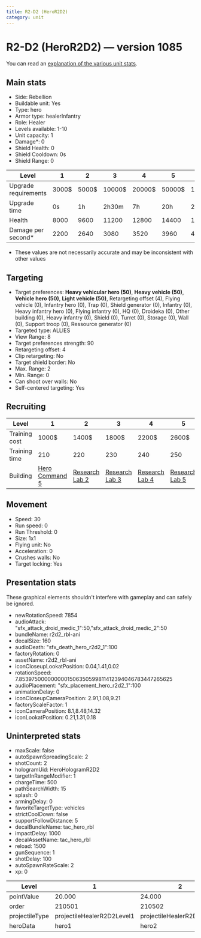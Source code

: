 ```yaml
---
title: R2-D2 (HeroR2D2)
category: unit
---
```


# R2-D2 (HeroR2D2) — version 1085

You can read an [explanation  of the various unit stats](unitexplained.md).

## Main stats

  * Side: Rebellion
  * Buildable unit: Yes
  * Type: hero
  * Armor type: healerInfantry
  * Role: Healer
  * Levels available: 1-10
  * Unit capacity: 1
  * Damage*: 0
  * Shield Health: 0
  * Shield Cooldown: 0s
  * Shield Range: 0

|Level               |1    |2    |3     |4     |5     |6      |7      |8      |9       |10      |
|--------------------|-----|-----|------|------|------|-------|-------|-------|--------|--------|
|Upgrade requirements|3000$|5000$|10000$|20000$|50000$|135000$|225000$|450000$|1500000$|2500000$|
|Upgrade time        |0s   |1h   |2h30m |7h    |20h   |2d12h  |4d     |6d     |1w1d    |1w5d    |
|Health              |8000 |9600 |11200 |12800 |14400 |16000  |17600  |19200  |20800   |24000   |
|Damage per second*  |2200 |2640 |3080  |3520  |3960  |4400   |4840   |5280   |5720    |6600    |

* These values are not necessarily accurate and may be inconsistent with other values

## Targeting

  * Target preferences: **Heavy vehicular hero (50)**, **Heavy vehicle (50)**, **Vehicle hero (50)**, **Light vehicle (50)**, Retargeting offset (4), Flying vehicle (0), Infantry hero (0), Trap (0), Shield generator (0), Infantry (0), Heavy infantry hero (0), Flying infantry (0), HQ (0), Droideka (0), Other building (0), Heavy infantry (0), Shield (0), Turret (0), Storage (0), Wall (0), Support troop (0), Ressource generator (0)
  * Targeted type: ALLIES
  * View Range: 8
  * Target preferences strength: 90
  * Retargeting offset: 4
  * Clip retargeting: No
  * Target shield border: No
  * Max. Range: 2
  * Min. Range: 0
  * Can shoot over walls: No
  * Self-centered targeting: Yes

## Recruiting

|Level        |1                                          |2                                     |3                                     |4                                     |5                                     |6                                     |7                                     |8                                     |9                                     |10                                     |
|-------------|-------------------------------------------|--------------------------------------|--------------------------------------|--------------------------------------|--------------------------------------|--------------------------------------|--------------------------------------|--------------------------------------|--------------------------------------|---------------------------------------|
|Training cost|1000$                                      |1400$                                 |1800$                                 |2200$                                 |2600$                                 |3000$                                 |3400$                                 |4000$                                 |4200$                                 |4600$                                  |
|Training time|210                                        |220                                   |230                                   |240                                   |250                                   |260                                   |270                                   |560                                   |580                                   |600                                    |
|Building     |[Hero Command 5](rebelTacticalCommand.html)|[Research Lab 2](rebelOffenseLab.html)|[Research Lab 3](rebelOffenseLab.html)|[Research Lab 4](rebelOffenseLab.html)|[Research Lab 5](rebelOffenseLab.html)|[Research Lab 6](rebelOffenseLab.html)|[Research Lab 7](rebelOffenseLab.html)|[Research Lab 8](rebelOffenseLab.html)|[Research Lab 9](rebelOffenseLab.html)|[Research Lab 10](rebelOffenseLab.html)|

## Movement

  * Speed: 30
  * Run speed: 0
  * Run Threshold: 0
  * Size: 1x1
  * Flying unit: No
  * Acceleration: 0
  * Crushes walls: No
  * Target locking: Yes

## Presentation stats

These graphical elements shouldn't interfere with gameplay and can safely be ignored.

  * newRotationSpeed: 7854
  * audioAttack: "sfx_attack_droid_medic_1":50,"sfx_attack_droid_medic_2":50
  * bundleName: r2d2_rbl-ani
  * decalSize: 160
  * audioDeath: "sfx_death_hero_r2d2_1":100
  * factoryRotation: 0
  * assetName: r2d2_rbl-ani
  * iconCloseupLookatPosition: 0.04,1.41,0.02
  * rotationSpeed: 7.8539750000000001506350599811412394046783447265625
  * audioPlacement: "sfx_placement_hero_r2d2_1":100
  * animationDelay: 0
  * iconCloseupCameraPosition: 2.91,1.08,9.21
  * factoryScaleFactor: 1
  * iconCameraPosition: 8.1,8.48,14.32
  * iconLookatPosition: 0.21,1.31,0.18

## Uninterpreted stats

  * maxScale: false
  * autoSpawnSpreadingScale: 2
  * shotCount: 2
  * hologramUid: HeroHologramR2D2
  * targetInRangeModifier: 1
  * chargeTime: 500
  * pathSearchWidth: 15
  * splash: 0
  * armingDelay: 0
  * favoriteTargetType: vehicles
  * strictCoolDown: false
  * supportFollowDistance: 5
  * decalBundleName: tac_hero_rbl
  * impactDelay: 1000
  * decalAssetName: tac_hero_rbl
  * reload: 1500
  * gunSequence: 1
  * shotDelay: 100
  * autoSpawnRateScale: 2
  * xp: 0

|Level         |1                         |2                         |3                         |4                         |5                         |6                         |7                         |8                         |9                         |10                         |
|--------------|--------------------------|--------------------------|--------------------------|--------------------------|--------------------------|--------------------------|--------------------------|--------------------------|--------------------------|---------------------------|
|pointValue    |20.000                    |24.000                    |28.000                    |32.000                    |36.000                    |40.000                    |44.000                    |48.000                    |52.000                    |60.000                     |
|order         |210501                    |210502                    |210503                    |210504                    |210505                    |210506                    |210507                    |210508                    |210509                    |210510                     |
|projectileType|projectileHealerR2D2Level1|projectileHealerR2D2Level2|projectileHealerR2D2Level3|projectileHealerR2D2Level4|projectileHealerR2D2Level5|projectileHealerR2D2Level6|projectileHealerR2D2Level7|projectileHealerR2D2Level8|projectileHealerR2D2Level9|projectileHealerR2D2Level10|
|heroData      |hero1                     |hero2                     |hero3                     |hero4                     |hero5                     |hero6                     |hero7                     |hero8                     |hero9                     |hero10                     |

